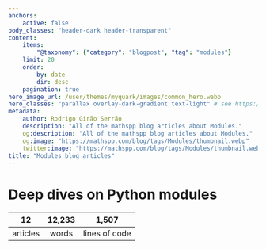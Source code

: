 ```yaml
---
anchors:
    active: false
body_classes: "header-dark header-transparent"
content:
    items:
        "@taxonomy": {"category": "blogpost", "tag": "modules"}
    limit: 20
    order:
        by: date
        dir: desc
    pagination: true
hero_image_url: /user/themes/myquark/images/common_hero.webp
hero_classes: "parallax overlay-dark-gradient text-light" # see https://demo.getgrav.org/blog-skeleton/blog/hero-classes
metadata:
    author: Rodrigo Girão Serrão
    description: "All of the mathspp blog articles about Modules."
    og:description: "All of the mathspp blog articles about Modules."
    og:image: "https://mathspp.com/blog/tags/Modules/thumbnail.webp"
    twitter:image: "https://mathspp.com/blog/tags/Modules/thumbnail.webp"
title: "Modules blog articles"
---
```



# Deep dives on Python modules


<table class="stats-table">
    <thead>
        <tr>
            <th style="text-align: center;">12</th>
            <th style="text-align: center;">12,233</th>
            <th style="text-align: center;">1,507</th>
        </tr>
    </thead>
    <tbody>
        <tr>
            <td style="text-align: center;">articles</td>
            <td style="text-align: center;">words</td>
            <td style="text-align: center;">lines of code</td>
        </tr>
    </tbody>
</table>